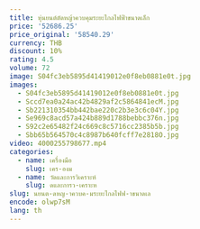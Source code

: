 ```yaml
---
title: หุ่นยนต์ตัดหญ้าควบคุมระยะไกลไฟฟ้าขนาดเล็ก
price: '52686.25'
price_original: '58540.29'
currency: THB
discount: 10%
rating: 4.5
volume: 72
image: S04fc3eb5895d41419012e0f8eb0881e0t.jpg
images:
  - S04fc3eb5895d41419012e0f8eb0881e0t.jpg
  - Sccd7ea0a24ac42b4829af2c5864841ecM.jpg
  - Sb221310354bb442bae220c2b3e3c6c04Y.jpg
  - Se969c8acd57a424b889d1788bebbc376n.jpg
  - S92c2e65482f24c669c8c5716cc2385b5b.jpg
  - Sbb65b564570c4c8987b640fcff7e2818O.jpg
video: 4000255798677.mp4
categories:
  - name: เครื่องมือ
    slug: เคร-องม
  - name: วัดและการวิเคราะห์
    slug: ดและการว-เคราะห
slug: นยนต-ดหญ-าควบค-มระยะไกลไฟฟ-าขนาดเล
encode: olwp7sM
lang: th
---
```

  